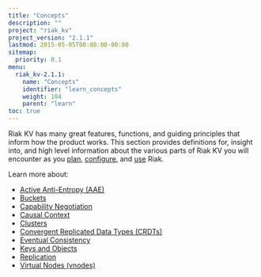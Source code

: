 ```yaml
---
title: "Concepts"
description: ""
project: "riak_kv"
project_version: "2.1.1"
lastmod: 2015-05-05T00:00:00-00:00
sitemap:
  priority: 0.1
menu:
  riak_kv-2.1.1:
    name: "Concepts"
    identifier: "learn_concepts"
    weight: 104
    parent: "learn"
toc: true
---
```


[concept aae]: {{<baseurl>}}riak/kv/2.1.1/learn/concepts/active-anti-entropy
[concept buckets]: {{<baseurl>}}riak/kv/2.1.1/learn/concepts/buckets
[concept cap neg]: {{<baseurl>}}riak/kv/2.1.1/learn/concepts/capability-negotiation
[concept causal context]: {{<baseurl>}}riak/kv/2.1.1/learn/concepts/causal-context
[concept clusters]: {{<baseurl>}}riak/kv/2.1.1/learn/concepts/clusters
[concept crdts]: {{<baseurl>}}riak/kv/2.1.1/learn/concepts/crdts
[concept eventual consistency]: {{<baseurl>}}riak/kv/2.1.1/learn/concepts/eventual-consistency
[concept keys objects]: {{<baseurl>}}riak/kv/2.1.1/learn/concepts/keys-and-objects
[concept replication]: {{<baseurl>}}riak/kv/2.1.1/learn/concepts/replication
[concept strong consistency]: {{<baseurl>}}riak/kv/2.1.1/using/reference/strong-consistency
[concept vnodes]: {{<baseurl>}}riak/kv/2.1.1/learn/concepts/vnodes
[config index]: {{<baseurl>}}riak/kv/2.1.1/configuring
[plan index]: {{<baseurl>}}riak/kv/2.1.1/setup/planning
[use index]: {{<baseurl>}}riak/kv/2.1.1/using/

Riak KV has many great features, functions, and guiding principles that inform how the product works. This section provides definitions for, insight into, and high level information about the various parts of Riak KV you will encounter as you [plan][plan index], [configure][config index], and [use][use index] Riak.

Learn more about:

* [Active Anti-Entropy (AAE)][concept aae]
* [Buckets][concept buckets]
* [Capability Negotiation][concept cap neg]
* [Causal Context][concept causal context]
* [Clusters][concept clusters]
* [Convergent Replicated Data Types (CRDTs)][concept crdts]
* [Eventual Consistency][concept eventual consistency]
* [Keys and Objects][concept keys objects]
* [Replication][concept replication]
* [Virtual Nodes (vnodes)][concept vnodes]
